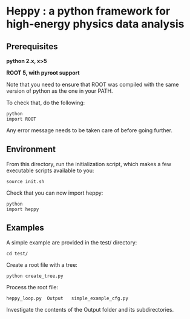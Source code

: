 Heppy : a python framework for high-energy physics data analysis
================================================================

Prerequisites
-------------

**python 2.x, x>5**

**ROOT 5, with pyroot support**

Note that you need to ensure that ROOT was compiled with the same
version of python as the one in your PATH.

To check that, do the following:

    python
    import ROOT

Any error message needs to be taken care of before going further. 

Environment
-----------

From this directory, run the initialization script, which makes a few
executable scripts available to you:

    source init.sh
    
Check that you can now import heppy:

    python
    import heppy 



Examples
--------

A simple example are provided in the test/ directory:

    cd test/

Create a root file with a tree:

    python create_tree.py
	
Process the root file:

    heppy_loop.py  Output   simple_example_cfg.py

Investigate the contents of the Output folder and its subdirectories. 
